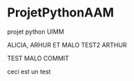# ProjetPythonAAM
projet python UIMM

ALICIA, ARHUR ET MALO
TEST2 ARTHUR

TEST MALO COMMIT

ceci est un test